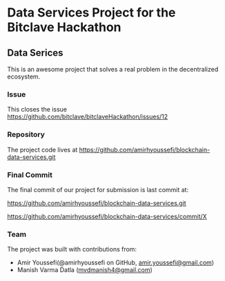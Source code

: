 # Data Services Project for the Bitclave Hackathon

## Data Serices
This is an awesome project that solves a real problem in the decentralized ecosystem.

### Issue
This closes the issue https://github.com/bitclave/bitclaveHackathon/issues/12

### Repository

The project code lives at https://github.com/amirhyoussefi/blockchain-data-services.git

### Final Commit
The final commit of our project for submission is last commit at: 

https://github.com/amirhyoussefi/blockchain-data-services.git

https://github.com/amirhyoussefi/blockchain-data-services/commit/X

### Team
The project was built with contributions from:

- Amir Youssefi(@amirhyoussefi on GitHub, amir.youssefi@gmail.com)
- Manish Varma Datla (mvdmanish4@gmail.com)
